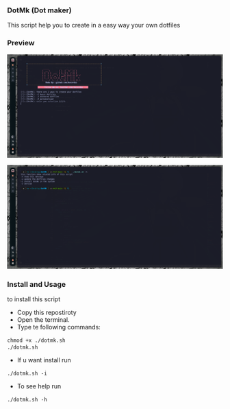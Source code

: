 ### DotMk (Dot maker)

This script help you to create in a easy way your own dotfiles

### Preview
![image1.png](https://raw.githubusercontent.com/Ancordss/DotMk/main/src/image1.png)

![image2.png](https://raw.githubusercontent.com/Ancordss/DotMk/main/src/image2.png)

### Install and Usage
to install this script

- Copy this repostiroty
- Open the terminal.
- Type te following commands:
```
chmod +x ./dotmk.sh
./dotmk.sh
```
- If u want install run 
```
./dotmk.sh -i 
```
- To see help run 
```
./dotmk.sh -h 
```

